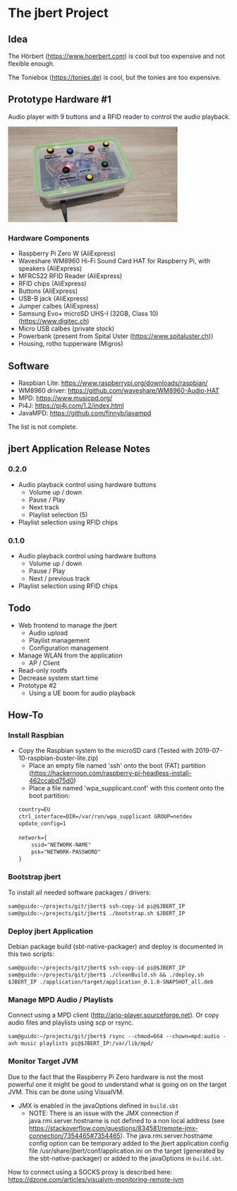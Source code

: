 # The jbert Project
## Idea
The Hörbert (https://www.hoerbert.com) is cool but too 
expensive and not flexible enough.

The Toniebox (https://tonies.de) is cool, but the tonies are too expensive.


## Prototype Hardware #1
Audio player with 9 buttons and a RFID reader to control the audio playback.

![jbert prototype #1](doc/images/prototype_1.png)

### Hardware Components
 * Raspberry Pi Zero W (AliExpress)
 * Waveshare WM8960 Hi-Fi Sound Card HAT for Raspberry Pi, with speakers (AliExpress)
 * MFRC522 RFID Reader (AliExpress)
 * RFID chips (AliExpress)
 * Buttons (AliExpress)
 * USB-B jack (AliExpress)
 * Jumper calbes (AliExpress)
 * Samsung Evo+ microSD UHS-I (32GB, Class 10) (https://www.digitec.ch)
 * Micro USB calbes (private stock)
 * Powerbank (present from Spital Uster (https://www.spitaluster.ch))
 * Housing, rotho tupperware (Migros)


## Software
 * Raspbian Lite: https://www.raspberrypi.org/downloads/raspbian/
 * WM8960 driver: https://github.com/waveshare/WM8960-Audio-HAT
 * MPD: https://www.musicpd.org/
 * Pi4J: https://pi4j.com/1.2/index.html
 * JavaMPD: https://github.com/finnyb/javampd

The list is not complete.


## jbert Application Release Notes
### 0.2.0
 * Audio playback control using hardware buttons
   * Volume up / down
   * Pause / Play
   * Next track
   * Playlist selection (5)
 * Playlist selection using RFID chips

### 0.1.0
 * Audio playback control using hardware buttons
   * Volume up / down
   * Pause / Play
   * Next / previous track
 * Playlist selection using RFID chips


## Todo
 * Web frontend to manage the jbert
   * Audio upload
   * Playlist management
   * Configuration management
 * Manage WLAN from the application
   * AP / Client
 * Read-only rootfs
 * Decrease system start time
 * Prototype #2
   * Using a UE boom for audio playback


## How-To
### Install Raspbian
 * Copy the Raspbian system to the microSD card (Tested with 2019-07-10-raspbian-buster-lite.zip)
   * Place an empty file named 'ssh' onto the boot (FAT) partition (https://hackernoon.com/raspberry-pi-headless-install-462ccabd75d0)
   * Place a file named 'wpa_supplicant.conf' with this content onto the boot partition:
    ```text
    country=EU
    ctrl_interface=DIR=/var/run/wpa_supplicant GROUP=netdev
    update_config=1

    network={
        ssid="NETWORK-NAME"
        psk="NETWORK-PASSWORD"
    }
    ```

### Bootstrap jbert
To install all needed software packages / drivers:
```
sam@guido:~/projects/git/jbert$ ssh-copy-id pi@$JBERT_IP
sam@guido:~/projects/git/jbert$ ./bootstrap.sh $JBERT_IP
```

### Deploy jbert Application
Debian package build (sbt-native-packager) and deploy is documented in this two scripts:
```
sam@guido:~/projects/git/jbert$ ssh-copy-id pi@$JBERT_IP
sam@guido:~/projects/git/jbert$ ./cleanBuild.sh && ./deploy.sh $JBERT_IP ./application/target/application_0.1.0-SNAPSHOT_all.deb
```

### Manage MPD Audio / Playlists
Connect using a MPD client (http://ario-player.sourceforge.net).
Or copy audio files and playlists using scp or rsync.
```text
sam@guido:~/projects/git/jbert$ rsync --chmod=664 --chown=mpd:audio -avh music playlists pi@$JBERT_IP:/var/lib/mpd/
```

### Monitor Target JVM
Due to the fact that the Raspberry Pi Zero hardware is not the most powerful one it might be good to understand
what is going on on the target JVM. This can be done using VisualVM.
 * JMX is enabled in the javaOptions defined in `build.sbt`
   * NOTE: There is an issue with the JMX connection if java.rmi.server.hostname is not defined to a non local address
    (see https://stackoverflow.com/questions/834581/remote-jmx-connection/7354465#7354465).
    The java.rmi.server.hostname config option can be temporary added to the jbert application config file
    /usr/share/jbert/conf/application.ini on the target (generated by the sbt-native-packager) or added to
    the javaOptions in `build.sbt`.

How to connect using a SOCKS proxy is described here: https://dzone.com/articles/visualvm-monitoring-remote-jvm

